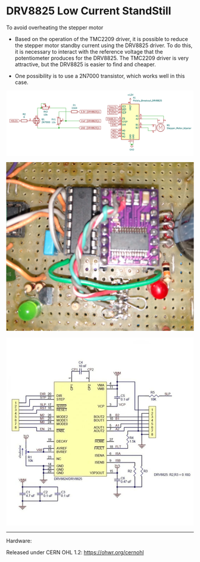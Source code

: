 # DRV8825 Low Current StandStill
To avoid overheating the stepper motor

- Based on the operation of the TMC2209 driver, it is possible to reduce the stepper motor standby current using the DRV8825 driver. To do this, it is necessary to interact with the reference voltage that the potentiometer produces for the DRV8825. The TMC2209 driver is very attractive, but the DRV8825 is easier to find and cheaper.

- One possibility is to use a 2N7000 transistor, which works well in this case.

![img](https://raw.githubusercontent.com/rtek1000/DRV8825_LOW_CURRENT_STANDSTILL/main/DRV8825_1.png)


![img](https://raw.githubusercontent.com/rtek1000/DRV8825_LOW_CURRENT_STANDSTILL/main/DRV8825.png)

![img](https://raw.githubusercontent.com/rtek1000/DRV8825_LOW_CURRENT_STANDSTILL/main/DRV8825_board_schematic.jpg)

------

Hardware:

Released under CERN OHL 1.2: https://ohwr.org/cernohl
